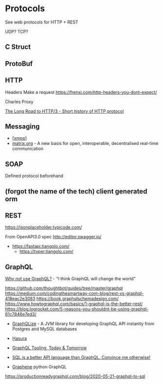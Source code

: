 Protocols
=========

See web protocols for HTTP + REST

UDP?
TCP?

C Struct
--------


ProtoBuf
--------


HTTP
----

Headers
Make a request
https://frenxi.com/http-headers-you-dont-expect/


Charles Proxy

[The Long Road to HTTP/3 - Short history of HTTP protocol](https://scorpil.com/post/the-long-road-to-http3/)


Messaging
---------

* [[xmpp]]
* [matrix.org](https://www.matrix.org/docs/projects/try-matrix-now) - A new basis for open, interoperable, decentralised real-time communication


SOAP
----
Defined protocol beforehand


(forgot the name of the tech) client generated orm
--------------------------------------------------



REST
----
https://jsonplaceholder.typicode.com/

From OpenAPI3.0 spec
http://editor.swagger.io/
* https://fastapi.tiangolo.com/
    * https://typer.tiangolo.com/


GraphQL
-------

[Why not use GraphQL?](https://wundergraph.com/blog/why_not_use_graphql) - "I think GraphQL will change the world"

https://github.com/thoughtbot/guides/tree/master/graphql
https://medium.com/codingthesmartway-com-blog/rest-vs-graphql-418eac2e3083
https://book.graphqlschemadesign.com/
https://www.howtographql.com/basics/1-graphql-is-the-better-rest/
https://blog.logrocket.com/5-reasons-you-shouldnt-be-using-graphql-61c7846e7ed3/

* [GraphQLize](https://www.graphqlize.org/) - A JVM library for developing GraphQL API instantly from Postgres and MySQL databases
* [Hasura](https://hasura.io/)

* [GraphQL Tooling, Today & Tomorrow](https://www.youtube.com/watch?v=JilN_PvQOqs)

* [SQL is a better API language than GraphQL. Convince me otherwise!](https://twitter.com/simonw/status/1250803209871847426)

* [Graphene](https://graphene-python.org/) python GraphQL

https://productionreadygraphql.com/blog/2020-05-21-graphql-to-sql

[//begin]: # "Autogenerated link references for markdown compatibility"
[xmpp]: xmpp.md "XMPP"
[//end]: # "Autogenerated link references"